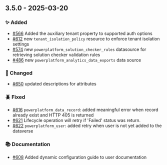 ## 3.5.0 - 2025-03-20

### ✨ Added

* [#566](https://github.com/microsoft/terraform-provider-power-platform/issues/566) Added the auxiliary tenant property to supported auth options
* [#612](https://github.com/microsoft/terraform-provider-power-platform/issues/612) new `tenant_isolation_policy` resource to enforce tenant isolation settings
* [#574](https://github.com/microsoft/terraform-provider-power-platform/issues/574) new `powerplatform_solution_checker_rules` datasource for retrieving solution checker validation rules
* [#486](https://github.com/microsoft/terraform-provider-power-platform/issues/486) new `powerplatform_analytics_data_exports` data source

### 💫 Changed

* [#650](https://github.com/microsoft/terraform-provider-power-platform/issues/650) updated descriptions for attributes

### 🪲 Fixed

* [#616](https://github.com/microsoft/terraform-provider-power-platform/issues/616) `powerplatform_data_record`: added meaningful error when record already exist and HTTP 405 is returned
* [#621](https://github.com/microsoft/terraform-provider-power-platform/issues/621) Lifecycle operation will retry if 'Failed' status was return.
* [#622](https://github.com/microsoft/terraform-provider-power-platform/issues/622) `powerplatform_user`: added retry when user is not yet added to the dataverse

### 📚 Documentation

* [#608](https://github.com/microsoft/terraform-provider-power-platform/issues/608) Added dynamic configuration guide to user documentation
